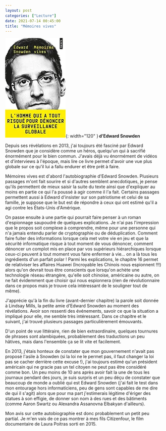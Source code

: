 ```yaml
---
layout: post
categories: ["Lecture"]
date: 2021-07-14 00:45:00
title: "Mémoires vives"
---
```


![couverture](/assets/images/couv_lecture/memoiresvives.webp){: width="120" } **d’Edward Snowden**

Depuis ses révélations en 2013, j'ai toujours été fasciné par Edward
Snowden que je considère comme un héros, quelqu'un qui à sacrifié
énormément pour le bien commun. J'avais déjà vu énormément de vidéos et
d'interviews à l'époque, mais lire ce livre permet d'avoir une vue plus
globale sur ce qu'il lui a fallu endurer et être prêt à faire.

Mémoires vives est d'abord l'autobiographie d'Edward Snowden. Plusieurs
passages m'ont fait sourire et si d'autres semblent anecdotiques, je
pense qu'ils permettent de mieux saisir la suite du texte ainsi que
d'expliquer au moins en partie ce qui l'a poussé à agir comme il l'a
fait. Certains passages permettent aussi à Edward d'insister sur son
patriotisme et celui de sa famille, je suppose que le but est de
répondre à ceux qui ont estimé qu'il a agi contre les États-Unis
d'Amérique.

On passe ensuite à une partie qui pourrait faire penser à un roman
d'espionnage saupoudré de quelques explications. Je n'ai pas
l'impression que le propos soit complexe à comprendre, même pour une
personne qui n'a jamais entendu parler de cryptographie ou de
déduplication. Comment faire fuiter des informations lorsque cela met
votre vie en jeu et que la sécurité informatique risque à tout moment de
vous dénoncer, comment dénoncer un complot mis en place par vos
supérieurs hiérarchiques lorsque ceux-ci peuvent à tout moment vous
faire enfermer à vie... on a là tous les ingrédients d'un parfait
polar ! Parmi les explications, le chapitre 16 permet de relativiser les
affaires Huawei (Incroyable les Chinois nous espionnent !!!) alors qu'on
devrait tous être conscients que lorsqu'on achète une technologie réseau
étrangère, qu'elle soit chinoise, américaine ou autre, on ne fait
évidemment que choisir qui nous espionnera (rien de révolutionnaire dans
ce propos mais je trouve cela intéressant de le souligner tout de même).

J'apprécie qu'à la fin du livre (avant-dernier chapitre) la parole soit
donnée à Lindsay Mills, la petite amie d'Edward Snowden au moment des
révélations. Avoir son ressenti des événements, savoir ce que la
situation a impliqué pour elle, me semble très intéressant. Dans ce
chapitre et le suivant, j'ai trouvé plusieurs passages particulièrement
émouvants.

D'un point de vue littéraire, rien de bien extraordinaire, quelques
tournures de phrases sont alambiquées, probablement des traductions un
peu hâtives, mais dans l'ensemble ça se lit vite et facilement.

En 2013, j'étais honteux de constater que mon gouvernement n'avait pas
proposé l'asile à Snowden (si la loi ne le permet pas, il faut changer
la loi pas se cacher derrière cette excuse !), j'ai toujours estimé
qu'un président américain qui ne gracie pas un tel citoyen ne peut pas
être considéré comme bon. Un peu moins de 10 ans après avoir fait la une
de tous les journaux pendant des jours, je suis surpris et un peu déçu
de constater que beaucoup de monde a oublié qui est Edward Snowden (j'ai
fait le test dans mon entourage hors informaticiens, peu de gens sont
capables de me dire de qui il s'agit) alors que pour ma part
j'estimerais légitime d'ériger des statues à son effigie, de donner son
nom à des rues et des bâtiments (comme Aaron Swartz ou Alexandra
Assanovna Elbakyan d'ailleurs).

Mon avis sur cette autobiographie est donc probablement un petit peu
partial. Je m'en vais de ce pas montrer à mes fils Citizenfour, le film
documentaire de Laura Poitras sorti en 2015.

